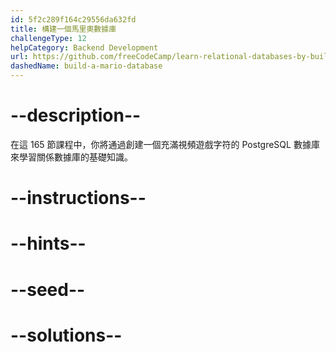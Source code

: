 ```yaml
---
id: 5f2c289f164c29556da632fd
title: 構建一個馬里奧數據庫
challengeType: 12
helpCategory: Backend Development
url: https://github.com/freeCodeCamp/learn-relational-databases-by-building-a-mario-database
dashedName: build-a-mario-database
---
```


# --description--

在這 165 節課程中，你將通過創建一個充滿視頻遊戲字符的 PostgreSQL 數據庫來學習關係數據庫的基礎知識。

# --instructions--

# --hints--

# --seed--

# --solutions--
